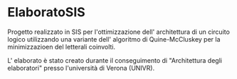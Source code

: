 # ElaboratoSIS
Progetto realizzato in SIS per l'ottimizzazione dell' architettura di un circuito logico utilizzando una variante dell' algoritmo  di Quine-McCluskey  per la minimizzazioen del letterali coinvolti.

L' elaborato è stato creato durante il conseguimento di "Architettura degli elaboratori" presso l'università di Verona (UNIVR).
